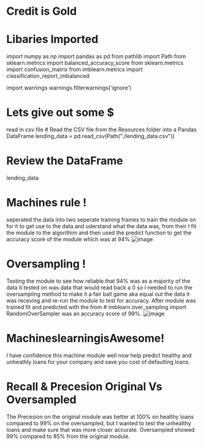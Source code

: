 # Credit is Gold

# Libaries Imported
import numpy as np
import pandas as pd
from pathlib import Path
from sklearn.metrics import balanced_accuracy_score
from sklearn.metrics import confusion_matrix
from imblearn.metrics import classification_report_imbalanced

import warnings
warnings.filterwarnings('ignore')

# Lets give out some $
read in csv file # Read the CSV file from the Resources folder into a Pandas DataFrame
lending_data = pd.read_csv(Path("./lending_data.csv"))

# Review the DataFrame
lending_data

# Machines rule !
seperated the data into two seperate training frames to train the module on for it 
to get use to the data and uderstand what the data was, from their I fit the module
to the algorithim and then used the predict function to get the accuracy score of the module
which was at 94%
![image](https://user-images.githubusercontent.com/106267420/186948655-06c82ba8-a6be-44fe-9c33-72bb96bafe7a.png)


# Oversampling !
Testing the module to see how reliable that 94% was as a majority of the data it tested on was
data that would read back a 0 so I needed to run the oversampling method to make it a fair ball
game aka equal out the data it was receving and re-run the module to test for accuracy. After
module was trained fit and predicted with the from # imblearn.over_sampling import RandomOverSampler
was an accuracy score of 99%.
![image](https://user-images.githubusercontent.com/106267420/186947977-1c09ae6f-d5f7-4911-9a5d-aaf82acc9b53.png)

# MachineslearningisAwesome!
I have confidence this machine module well now help predict healthy and unheathly 
loans for your company and save you cost of defaulting loans. 


# Recall & Precesion Original Vs Oversampled
The Precesion on the original module was better at 100% on healthy loans  compared to 99% on the oversampled, but I wanted
to test the unhealthy loans and make sure that was more closer accurate. Oversampled showed 99% compared to 85% from the original 
module. 
